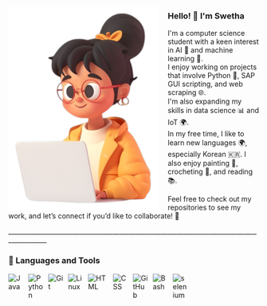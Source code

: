 <p>
  <img src="image.png" width="300" align="left" style="margin-right: 20px;">
</p>

<div>
    <h3>Hello! 👋 I'm Swetha</h3>
    <p>
    I'm a computer science student with a keen interest in AI 🤖 and machine learning 🧠.<br>
    I enjoy working on projects that involve Python 🐍, SAP GUI scripting, and web scraping 🌐.<br>
    I'm also expanding my skills in data science 📊 and IoT 🌍.<br>
    In my free time, I like to learn new languages 🌍, especially Korean 🇰🇷. I also enjoy painting 🎨, crocheting 🧶, and reading 📚.   
      </p>
    <p>
    Feel free to check out my repositories to see my work, and let’s connect if you’d like to collaborate! 🤝
    </p>
  </div>
<p>__________________________________________________________________________________________</p>

### 🧰 Languages and Tools
<img align="left" alt="Java" width="30px" style="padding-right:10px;" src="https://cdn.jsdelivr.net/gh/devicons/devicon/icons/java/java-original.svg"/>
<img align="left" alt="Python" width="30px" style="padding-right:10px;" src="https://img.icons8.com/?size=100&id=W3gfKnMhfM6h&format=png&color=000000" />
<img align="left" alt="Git" width="30px" style="padding-right:10px;" src="https://img.icons8.com/?size=100&id=63777&format=png&color=000000" />
<img align="left" alt="Linux" width="30px" style="padding-right:10px;" src="https://cdn.jsdelivr.net/gh/devicons/devicon/icons/linux/linux-original.svg" />
<img align="left" alt="HTML" width="40px" style="padding-right:10px;" src="https://img.icons8.com/?size=100&id=zRvbzAjx4VWY&format=png&color=000000" />
<img align="left" alt="CSS" width="30px" style="padding-right:10px;" src="https://img.icons8.com/?size=100&id=107497&format=png&color=000000" />
<img align="left" alt="GitHub" width="30px" style="padding-right:10px;" src="https://img.icons8.com/?size=100&id=21276&format=png&color=000000" />
<img align="left" alt="Bash" width="30px" style="padding-right:10px;" src="https://img.icons8.com/?size=100&id=50ZQHdJTmPqw&format=png&color=000000" />
<img align="left" alt="selenium" width="30px" style="padding-right:10px;" src="https://img.icons8.com/?size=100&id=38553&format=png&color=000000" />

<br />
